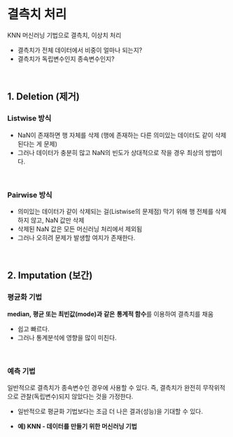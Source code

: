 # 결측치 처리

KNN 머신러닝 기법으로 결측치, 이상치 처리

- 결측치가 전체 데이터에서 비중이 얼마나 되는지?
- 결측치가 독립변수인지 종속변수인지?

<br>

## 1. Deletion (제거)

 ### Listwise 방식

* NaN이 존재하면 행 자체를 삭제 (행에 존재하는 다른 의미있는 데이터도 같이 삭제된다는 게 문제)
* 그러나 데이터가 충분히 많고 NaN의 빈도가 상대적으로 작을 경우 최상의 방법이다.

<br>

### Pairwise 방식

* 의미있는 데이터가 같이 삭제되는 걸(Listwise의 문제점) 막기 위해 행 전체를 삭제하지 않고, NaN 값만 삭제
* 삭제된 NaN 값은 모든 머신러닝 처리에서 제외됨
* 그러나 오히려 문제가 발생할 여지가 존재한다.

<br>

## 2. Imputation (보간)

### 평균화 기법

**median, 평균 또는 최빈값(mode)과 같은** **통계적 함수**를 이용하여 결측치를 채움

* 쉽고 빠르다.
* 그러나 통계분석에 영향을 많이 미친다.

<br>

### 예측 기법

일반적으로 결측치가 종속변수인 경우에 사용할 수 있다. 즉, 결측치가 완전히 무작위적으로 관찰(독립변수)되지 않았다는 것을 가정한다.

* 일반적으로 평균화 기법보다는 조금 더 나은 결과(성능)을 기대할 수 있다.

* **예) KNN - 데이터를 만들기 위한 머신러닝 기법**
